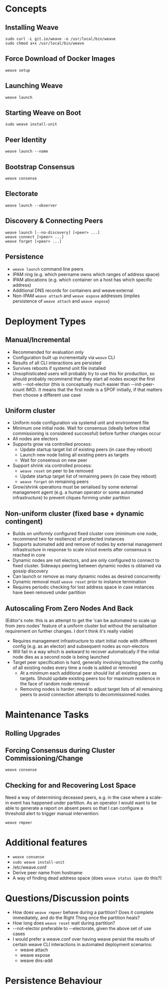 # Concepts
## Installing Weave

    sudo curl -L git.io/weave -o /usr/local/bin/weave
    sudo chmod a+x /usr/local/bin/weave

## Force Download of Docker Images

    weave setup

## Launching Weave

    weave launch

## Starting Weave on Boot

    sudo weave install-unit

## Peer Identity

    weave launch --name

## Bootstrap Consensus

    weave consense

## Electorate

    weave launch --observer

## Discovery & Connecting Peers

    weave launch [--no-discovery] [<peer> ...]
    weave connect [<peer> ...]
    weave forget [<peer> ...]

## Persistence
* `weave launch` command line peers
* IPAM ring (e.g. which peername owns which ranges of address space)
* IPAM allocations (e.g. which container on a host has which specific
  address)
* Additional DNS records for containers and weave:external
* Non-IPAM `weave attach` and `weave expose` addresses (implies
  persistence of `weave attach` and `weave expose`)

# Deployment Types
## Manual/Incremental
* Recommended for evaluation only
* Configuration built up incrementally via `weave` CLI
* Results of all CLI interactions are persisted
* Survives reboots if systemd unit file installed
* Unsophisticated users will probably try to use this for production,
  so should probably recommend that they start all nodes except the
  first with --not-elector (this is conceptually much easier than
  --init-peer-count IMO). It means that the first node is a SPOF
  initially, if that matters then choose a different use case

## Uniform cluster
* Uniform node configuration via systemd unit and environment file
* Minimum one initial node. Wait for consensus (ideally before initial
  commissioning is considered successful) before further changes occur
* All nodes are electors
* Supports grow via controlled process:
    * Update startup target list of existing peers (in case they
      reboot)
    * Launch new node listing all existing peers as targets
    * Wait for consensus on new peer
* Support shrink via controlled process:
    * `weave reset` on peer to be removed
    * Update startup target list of remaining peers (in case they
      reboot)
    * `weave forget` on remaining peers
* Grow/shrink operations must be serialised by some external
  management agent (e.g. a human operator or some automated
  infrastructure) to prevent cliques forming under partition

## Non-uniform cluster (fixed base + dynamic contingent)
* Builds on uniformly configured fixed cluster core (minimum one node,
  recommend two for resilience) of protected instances
* Supports automated add and remove of nodes by external management
  infrastructure in response to scale in/out events after consensus is
  reached in core
* Dynamic nodes are not electors, and are only configured to connect
  to fixed cluster. Sideways peering between dynamic nodes is obtained
  via gossip discovery
* Can launch or remove as many dynamic nodes as desired concurrently
* Dynamic removal must `weave reset` prior to instance termination
* Requires periodic checking for lost address space in case instances
  have been removed under partition

## Autoscaling From Zero Nodes And Back

(Editor's note: this is an attempt to get the 'can be automated to
scale up from zero nodes' feature of a uniform cluster but without the
serialisation requirement on further changes. I don't think it's
really viable)

* Requires management infrastructure to start initial node with
  different config (e.g. as an elector) and subsequent nodes as
  non-electors
* Will fail in a way which is awkward to recover automatically if the
  initial node dies as a second node is being launched
* Target peer specification is hard, generally involving touching the
  config of all existing nodes every time a node is added or removed
    * At a minimum each additional peer should list all existing peers
      as targets. Should update existing peers too for maximum
      resilience in the face of random node removal
    * Removing nodes is harder; need to adjust target lists of all
      remaining peers to avoid connection attempts to decommissioned
      nodes

# Maintenance Tasks
## Rolling Upgrades
## Forcing Consensus during Cluster Commissioning/Change

    weave consense

## Checking for and Recovering Lost Space

Need a way of determining deceased peers, e.g. in the case where a
scale-in event has happened under partition. As an operator I would
want to be able to generate a report on absent peers so that I can
configure a threshold alert to trigger manual intervention:

    weave rmpeer

# Additional features
* `weave consense`
* `sudo weave install-unit`
* /etc/weave.conf
* Derive peer name from hostname
* A way of finding dead address space (does `weave status ipam` do
  this?)

# Questions/Discussion points
* How does `weave rmpeer` behave during a partition? Does it complete
  immediately, and do the Right Thing once the partition heals?
* How long does `weave reset` wait during partition?
* --not-elector preferable to --electorate, given the above set of use
  cases
* I would prefer a weave.conf over having weave persist the results of
  certain weave CLI interactions in automated deployment scenarios:
    * weave attach
    * weave expose
    * weave dns-add

# Persistence Behaviour


